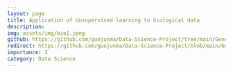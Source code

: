 ```yaml
---
layout: page
title: Application of Unsupervised learning to biological data
description: 
img: assets/img/bio1.jpeg
github: https://github.com/guojunma/Data-Science-Project/tree/main/Gene%20expression%20clustering
redirect: https://github.com/guojunma/Data-Science-Project/blob/main/Gene%20expression%20clustering/clustering-pca.md
importance: 3
category: Data Science
---
```

